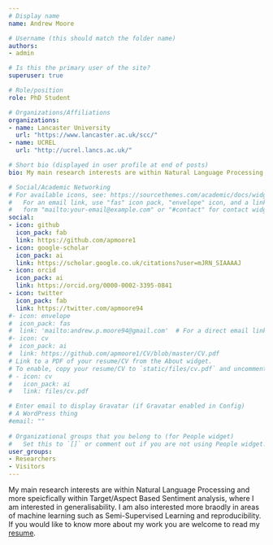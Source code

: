 ```yaml
---
# Display name
name: Andrew Moore

# Username (this should match the folder name)
authors:
- admin

# Is this the primary user of the site?
superuser: true

# Role/position
role: PhD Student

# Organizations/Affiliations
organizations:
- name: Lancaster University
  url: "https://www.lancaster.ac.uk/scc/"
- name: UCREL
  url: "http://ucrel.lancs.ac.uk/"

# Short bio (displayed in user profile at end of posts)
bio: My main research interests are within Natural Language Processing.

# Social/Academic Networking
# For available icons, see: https://sourcethemes.com/academic/docs/widgets/#icons
#   For an email link, use "fas" icon pack, "envelope" icon, and a link in the
#   form "mailto:your-email@example.com" or "#contact" for contact widget.
social:
- icon: github
  icon_pack: fab
  link: https://github.com/apmoore1
- icon: google-scholar
  icon_pack: ai
  link: https://scholar.google.co.uk/citations?user=mJRN_SIAAAAJ
- icon: orcid
  icon_pack: ai
  link: https://orcid.org/0000-0002-3395-0841
- icon: twitter
  icon_pack: fab
  link: https://twitter.com/apmoore94
#- icon: envelope
#  icon_pack: fas
#  link: 'mailto:andrew.p.moore94@gmail.com'  # For a direct email link, use "mailto:test@example.org".
#- icon: cv
#  icon_pack: ai
#  link: https://github.com/apmoore1/CV/blob/master/CV.pdf
# Link to a PDF of your resume/CV from the About widget.
# To enable, copy your resume/CV to `static/files/cv.pdf` and uncomment the lines below.  
# - icon: cv
#   icon_pack: ai
#   link: files/cv.pdf

# Enter email to display Gravatar (if Gravatar enabled in Config)
# A WordPress thing
#email: ""
  
# Organizational groups that you belong to (for People widget)
#   Set this to `[]` or comment out if you are not using People widget.  
user_groups:
- Researchers
- Visitors
---
```

My main research interests are within Natural Language Processing and more speicfically within Target/Aspect Based Sentiment analysis, where I am interested in generalisability. I am also interested more braodly in areas of machine learning such as Semi-Supervised Learning and reproducibility. If you would like to know more about my work you are welcome to read my [resume](https://github.com/apmoore1/CV/blob/master/CV.pdf).